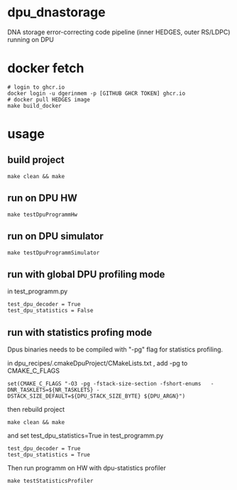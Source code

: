 # dpu_dnastorage
DNA storage error-correcting code pipeline (inner HEDGES, outer RS/LDPC) running on DPU

# docker fetch
```
# login to ghcr.io
docker login -u dgerinmem -p [GITHUB GHCR TOKEN] ghcr.io
# docker pull HEDGES image
make build_docker
```

# usage

## build project
```
make clean && make
```

## run on DPU HW
```
make testDpuProgrammHw
```

## run on DPU simulator
```
make testDpuProgrammSimulator
```

## run with global DPU profiling mode
in test_programm.py
```
test_dpu_decoder = True
test_dpu_statistics = False
```

## run with  statistics profing mode

Dpus binaries needs to be compiled with "-pg" flag for statistics profiling.

in dpu_recipes/.cmakeDpuProject/CMakeLists.txt
, add -pg to CMAKE_C_FLAGS
```
set(CMAKE_C_FLAGS "-O3 -pg -fstack-size-section -fshort-enums   -DNR_TASKLETS=${NR_TASKLETS} -DSTACK_SIZE_DEFAULT=${DPU_STACK_SIZE_BYTE} ${DPU_ARGN}")
```
then rebuild project
```
make clean && make
```

and set test_dpu_statistics=True in test_programm.py
```
test_dpu_decoder = True
test_dpu_statistics = True
```

Then run programm on HW with dpu-statistics profiler
```
make testStatisticsProfiler
```
